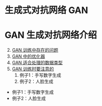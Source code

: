 # 生成式对抗网络 GAN



# GAN 生成对抗网络介绍

 

2. [GAN 训练中存在的问题](http://106.15.37.116/2018/05/22/gan-%e8%ae%ad%e7%bb%83%e4%b8%ad%e5%ad%98%e5%9c%a8%e7%9a%84%e9%97%ae%e9%a2%98/)
3. [GAN 中的优化器](http://106.15.37.116/2018/05/22/gan-%e4%b8%ad%e7%9a%84%e4%bc%98%e5%8c%96%e5%99%a8/)
4. [GAN 适合处理的数据类型](http://106.15.37.116/2018/05/22/gan-%e9%80%82%e5%90%88%e5%a4%84%e7%90%86%e7%9a%84%e6%95%b0%e6%8d%ae%e7%b1%bb%e5%9e%8b/)
5. [GAN 训练时要注意的](http://106.15.37.116/2018/05/22/gan-%e8%ae%ad%e7%bb%83%e6%97%b6%e8%a6%81%e6%b3%a8%e6%84%8f%e7%9a%84/)
   1. 例子1：手写数字生成
   2. 例子2：人脸生成

- 例子1：手写数字生成
- 例子2：人脸生成
